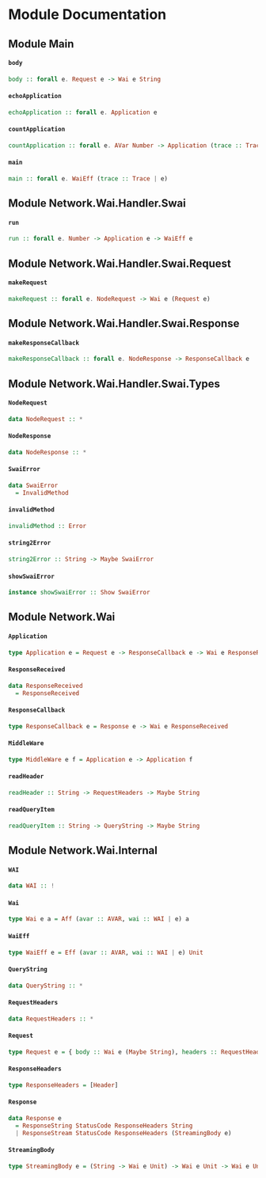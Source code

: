 # Module Documentation

## Module Main

#### `body`

``` purescript
body :: forall e. Request e -> Wai e String
```


#### `echoApplication`

``` purescript
echoApplication :: forall e. Application e
```


#### `countApplication`

``` purescript
countApplication :: forall e. AVar Number -> Application (trace :: Trace | e)
```


#### `main`

``` purescript
main :: forall e. WaiEff (trace :: Trace | e)
```



## Module Network.Wai.Handler.Swai

#### `run`

``` purescript
run :: forall e. Number -> Application e -> WaiEff e
```



## Module Network.Wai.Handler.Swai.Request

#### `makeRequest`

``` purescript
makeRequest :: forall e. NodeRequest -> Wai e (Request e)
```



## Module Network.Wai.Handler.Swai.Response

#### `makeResponseCallback`

``` purescript
makeResponseCallback :: forall e. NodeResponse -> ResponseCallback e
```



## Module Network.Wai.Handler.Swai.Types

#### `NodeRequest`

``` purescript
data NodeRequest :: *
```


#### `NodeResponse`

``` purescript
data NodeResponse :: *
```


#### `SwaiError`

``` purescript
data SwaiError
  = InvalidMethod 
```


#### `invalidMethod`

``` purescript
invalidMethod :: Error
```


#### `string2Error`

``` purescript
string2Error :: String -> Maybe SwaiError
```


#### `showSwaiError`

``` purescript
instance showSwaiError :: Show SwaiError
```



## Module Network.Wai

#### `Application`

``` purescript
type Application e = Request e -> ResponseCallback e -> Wai e ResponseReceived
```


#### `ResponseReceived`

``` purescript
data ResponseReceived
  = ResponseReceived 
```


#### `ResponseCallback`

``` purescript
type ResponseCallback e = Response e -> Wai e ResponseReceived
```


#### `MiddleWare`

``` purescript
type MiddleWare e f = Application e -> Application f
```


#### `readHeader`

``` purescript
readHeader :: String -> RequestHeaders -> Maybe String
```


#### `readQueryItem`

``` purescript
readQueryItem :: String -> QueryString -> Maybe String
```



## Module Network.Wai.Internal

#### `WAI`

``` purescript
data WAI :: !
```


#### `Wai`

``` purescript
type Wai e a = Aff (avar :: AVAR, wai :: WAI | e) a
```


#### `WaiEff`

``` purescript
type WaiEff e = Eff (avar :: AVAR, wai :: WAI | e) Unit
```


#### `QueryString`

``` purescript
data QueryString :: *
```


#### `RequestHeaders`

``` purescript
data RequestHeaders :: *
```


#### `Request`

``` purescript
type Request e = { body :: Wai e (Maybe String), headers :: RequestHeaders, queryString :: QueryString, pathInfo :: [String], rawQueryString :: String, rawPathInfo :: String, method :: Verb }
```


#### `ResponseHeaders`

``` purescript
type ResponseHeaders = [Header]
```


#### `Response`

``` purescript
data Response e
  = ResponseString StatusCode ResponseHeaders String
  | ResponseStream StatusCode ResponseHeaders (StreamingBody e)
```


#### `StreamingBody`

``` purescript
type StreamingBody e = (String -> Wai e Unit) -> Wai e Unit -> Wai e Unit
```




